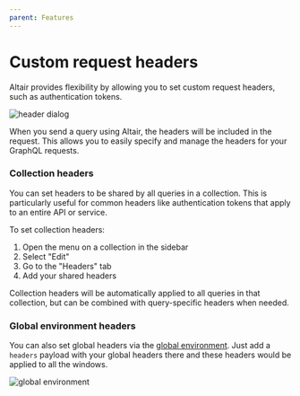 ```yaml
---
parent: Features
---
```


# Custom request headers

Altair provides flexibility by allowing you to set custom request headers, such as authentication tokens.

![header dialog](https://i.imgur.com/dCwAsl4.png)

When you send a query using Altair, the headers will be included in the request. This allows you to easily specify and manage the headers for your GraphQL requests.

### Collection headers

You can set headers to be shared by all queries in a collection. This is particularly useful for common headers like authentication tokens that apply to an entire API or service.

To set collection headers:

1. Open the menu on a collection in the sidebar
2. Select "Edit"
3. Go to the "Headers" tab
4. Add your shared headers

Collection headers will be automatically applied to all queries in that collection, but can be combined with query-specific headers when needed.

### Global environment headers

You can also set global headers via the [global environment](./environment-variables). Just add a `headers` payload with your global headers there and these headers would be applied to all the windows.

![global environment](https://i.imgur.com/uG98IHg.png)
